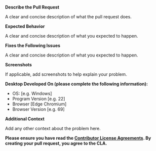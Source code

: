 **Describe the Pull Request**

A clear and concise description of what the pull request does.

**Expected Behavior**

A clear and concise description of what you expected to happen.

**Fixes the Following Issues**

A clear and concise description of what you expected to happen.

**Screenshots**

If applicable, add screenshots to help explain your problem.

**Desktop Developed On (please complete the following information):**

- OS: [e.g. Windows]
- Program Version [e.g. 22]
- Browser [Edge Chromium]
- Browser Version [e.g. 69]

**Additional Context**

Add any other context about the problem here.

**Please ensure you have read the [Contributor License Agreements](https://github.com/Dog-Face-Development/dog-face-development.github.io/tree/master/docs/legal). By creating your pull request, you agree to the CLA.**

